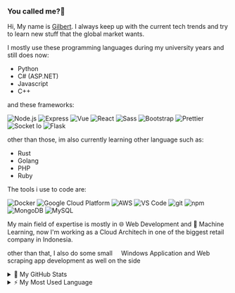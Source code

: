 ### You called me?:wave:
Hi, My name is <a href="https://gilbertao.dev">Gilbert</a>. I always keep up with the current tech trends and try to learn new stuff that the global market wants.

I mostly use these programming languages during my university years and still does now:
- Python
- C# (ASP.NET)
- Javascript
- C++

and these frameworks:
<p>
    <img alt="Node.js" src="https://img.shields.io/badge/-Node.js-339933?style=flat-square&logo=node.js&logoColor=white" />
    <img alt="Express" src="https://img.shields.io/badge/-Express-CB3837?style=flat-square&logo=npm&logoColor=white" />
    <img alt="Vue" src="https://img.shields.io/badge/-Vue-4FC08D?style=flat-square&logo=vue.js&logoColor=white" />
    <img alt="React" src="https://img.shields.io/badge/-React-61DAFB?style=flat-square&logo=react&logoColor=black" />
    <img alt="Sass" src="https://img.shields.io/badge/-Sass-CC6699?style=flat-square&logo=sass&logoColor=white" />
    <img alt="Bootstrap" src="https://img.shields.io/badge/-Bootstrap-563D7C?style=flat-square&logo=bootstrap&logoColor=white" />
    <img alt="Prettier" src="https://img.shields.io/badge/-Prettier-F7B93E?style=flat-square&logo=prettier&logoColor=white" />
    <img alt="Socket Io" src="https://img.shields.io/badge/-Socket.io-101010?style=flat-square&logo=socket.io&logoColor=white" /> 
    <img alt="Flask" src="https://img.shields.io/badge/-Flask-000000?style=flat-square&logo=flask&logoColor=white"> 
</p>

other than those, im also currently learning other language such as:
- Rust
- Golang
- PHP
- Ruby

The tools i use to code are:
<p>
    <img alt="Docker" src="https://img.shields.io/badge/-Docker-46a2f1?style=flat-square&logo=docker&logoColor=white" />
    <img alt="Google Cloud Platform" src="https://img.shields.io/badge/-Google_Cloud_Platform-1a73e8?style=flat-square&logo=google-cloud&logoColor=white" />
    <img alt="AWS" src="https://img.shields.io/badge/-AWS-232F3E?style=flat-square&logo=amazonaws&logoColor=white"/>
    <img alt="VS Code" src="https://img.shields.io/badge/-Visual_Studio_Code-007ACC?style=flat-square&logo=visual-studio-code&logoColor=white" />
    <img alt="git" src="https://img.shields.io/badge/-Git-F05032?style=flat-square&logo=git&logoColor=white" />
    <img alt="npm" src="https://img.shields.io/badge/-NPM-CB3837?style=flat-square&logo=npm&logoColor=white" />
    <img alt="MongoDB" src="https://img.shields.io/badge/-MongoDB-13aa52?style=flat-square&logo=mongodb&logoColor=white" />
    <img alt="MySQL" src="https://img.shields.io/badge/-MySQL-4479A1?style=flat-square&logo=mysql&logoColor=white" />
</p>

My main field of expertise is mostly in 🌐 Web Development and 👾 Machine Learning, now I'm working as a Cloud Architech in one of the biggest retail company in Indonesia.

other than that, I also do some small <img alt="" src="https://simpleicons.org/icons/windows.svg" width="12"> Windows Application and Web scraping app development as well on the side

<details>
<summary>🌠 My GitHub Stats</summary>

<p align="center"> <img src="https://github-readme-stats.vercel.app/api?username=karageee&show_icons=true" alt="Karageee's Github stats" />
</details>

<details>
<summary>⚡ My Most Used Language</summary>

<p align="center"> <img src="https://github-readme-stats.vercel.app/api/top-langs/?username=karageee" alt="Karageee's Most Used Lang" />
</details>
